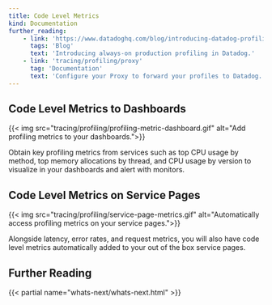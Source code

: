 ```yaml
---
title: Code Level Metrics
kind: Documentation
further_reading:
    - link: 'https://www.datadoghq.com/blog/introducing-datadog-profiling/'
      tags: 'Blog'
      text: 'Introducing always-on production profiling in Datadog.'
    - link: 'tracing/profiling/proxy'
      tag: 'Documentation'
      text: 'Configure your Proxy to forward your profiles to Datadog.'
---
```


## Code Level Metrics to Dashboards

{{< img src="tracing/profiling/profiling-metric-dashboard.gif" alt="Add profiling metrics to your dashboards.">}}

Obtain key profiling metrics from services such as top CPU usage by method, top memory allocations by thread, and CPU usage by version to visualize in your dashboards and alert with monitors.

## Code Level Metrics on Service Pages

{{< img src="tracing/profiling/service-page-metrics.gif" alt="Automatically access profiling metrics on your service pages.">}}

Alongside latency, error rates, and request metrics, you will also have code level metrics automatically added to your out of the box service pages.

## Further Reading

{{< partial name="whats-next/whats-next.html" >}}
